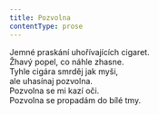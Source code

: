 ```yaml
---
title: Pozvolna
contentType: prose
---
```


<section>

Jemné praskání uhořívajících cigaret.  
Žhavý popel, co náhle zhasne.  
Tyhle cigára smrděj jak myši,  
ale uhasínaj pozvolna.  
Pozvolna se mi kazí oči.  
Pozvolna se propadám do bílé tmy.

</section>
